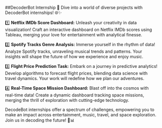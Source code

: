 ##DecoderBot Internship
🚀 Dive into a world of diverse projects with DecoderBot internships! 🌐✨

1️⃣ **Netflix IMDb Score Dashboard:**
Unleash your creativity in data visualization! Craft an interactive dashboard on Netflix IMDb scores using Tableau, merging your love for entertainment with analytical finesse.

2️⃣ **Spotify Tracks Genre Analysis:**
Immerse yourself in the rhythm of data! Analyze Spotify tracks, unraveling musical trends and patterns. Your insights will shape the future of how we experience and enjoy music.

3️⃣ **Flight Price Prediction Task:**
Embark on a journey in predictive analytics! Develop algorithms to forecast flight prices, blending data science with travel dynamics. Your work will redefine how we plan our adventures.

4️⃣ **Real-Time Space Mission Dashboard:**
Blast off into the cosmos with real-time data! Create a dynamic dashboard tracking space missions, merging the thrill of exploration with cutting-edge technology.

DecodeBot internships offer a spectrum of challenges, empowering you to make an impact across entertainment, music, travel, and space exploration. Join us in decoding the future! 🌌📊
